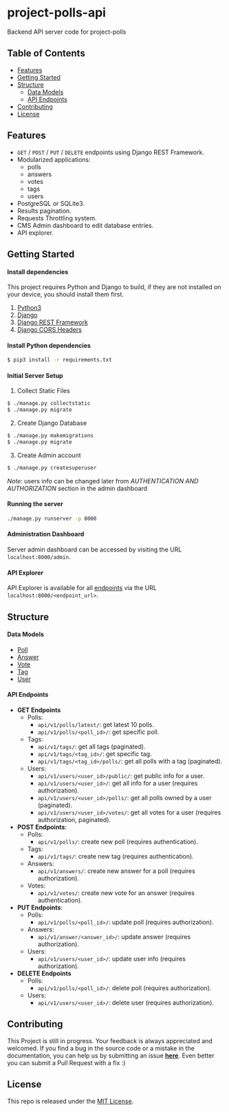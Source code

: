 # project-polls-api
Backend API server code for project-polls


## Table of Contents
- [Features](#features)
- [Getting Started](#getting-started)
- [Structure](#structure)
  - [Data Models](#data-models)
  - [API Endpoints](#api-endpoints)
- [Contributing](#contributing)
- [License](#license)

## Features
- `GET` / `POST` / `PUT` / `DELETE` endpoints using Django REST Framework.
- Modularized applications:
  - polls
  - answers
  - votes
  - tags
  - users
- PostgreSQL or SQLite3.
- Results pagination.
- Requests Throttling system.
- CMS Admin dashboard to edit database entries.
- API explorer.


## Getting Started

#### Install dependencies
This project requires Python and Django to build, if they are not installed on your device, you should install them first.

1. [Python3](https://www.python.org/downloads/)
2. [Django](https://www.djangoproject.com/)
3. [Django REST Framework](http://www.django-rest-framework.org/)
7. [Django CORS Headers](https://github.com/ottoyiu/django-cors-headers)

#### Install Python dependencies
```bash
$ pip3 install -r requirements.txt
```

#### Initial Server Setup
1. Collect Static Files
```bash
$ ./manage.py collectstatic
$ ./manage.py migrate
```

2. Create Django Database
```bash
$ ./manage.py makemigrations
$ ./manage.py migrate
```

3. Create Admin account
```bash
$ ./manage.py createsuperuser
```

_Note:_ users info can be changed later from *AUTHENTICATION AND AUTHORIZATION* section in the admin dashboard

#### Running the server
```bash
./manage.py runserver -p 8000
```

#### Administration Dashboard
Server admin dashboard can be accessed by visiting the URL `localhost:8000/admin`.

#### API Explorer
API Explorer is available for all [endpoints](#api-endpoints) via the URL `localhost:8000/<endpoint_url>`.


## Structure

#### Data Models
- [Poll](polls/models.py)
- [Answer](answers/models.py)
- [Vote](votes/models.py)
- [Tag](tags/models.py)
- [User](users/models.py)


#### API Endpoints

- **GET Endpoints**
  - Polls:
    - `api/v1/polls/latest/`: get latest 10 polls.
    - `api/v1/polls/<poll_id>/`: get specific poll.
  - Tags:
    - `api/v1/tags/`: get all tags (paginated).
    - `api/v1/tags/<tag_id>/`: get specific tag.
    - `api/v1/tags/<tag_id>/polls/`: get all polls with a tag (paginated).
  - Users:
    - `api/v1/users/<user_id>/public/`: get public info for a user.
    - `api/v1/users/<user_id>/`: get all info for a user (requires authorization).
    - `api/v1/users/<user_id>/polls/`: get all polls owned by a user (paginated).
    - `api/v1/users/<user_id>/votes/`: get all votes for a user (requires authorization, paginated).
- **POST Endpoints**:
  - Polls:
    - `api/v1/polls/`: create new poll (requires authentication).
  - Tags:
    - `api/v1/tags/`: create new tag (requires authentication).
  - Answers:
    - `api/v1/answers/`: create new answer for a poll (requires authorization).
  - Votes:
    - `api/v1/votes/`: create new vote for an answer (requires authentication).
- **PUT Endpoints**:
  - Polls:
    - `api/v1/polls/<poll_id>/`: update poll (requires authorization).
  - Answers:
    - `api/v1/answer/<answer_id>/`: update answer (requires authorization).
  - Users:
    - `api/v1/users/<user_id>/`: update user info (requires authorization).
- **DELETE Endpoints**
  - Polls:
    - `api/v1/polls/<poll_id>/`: delete poll (requires authorization).
  - Users:
    - `api/v1/users/<user_id>/`: delete user (requires authorization).

## Contributing
This Project is still in progress. Your feedback is always appreciated and welcomed. If you find a bug in the source code or a mistake in the documentation, you can help us by submitting an issue [**here**](https://github.com/pollstop/pollstop-api/issues). Even better you can submit a Pull Request with a fix :)


## License
This repo is released under the [MIT License](LICENSE).
